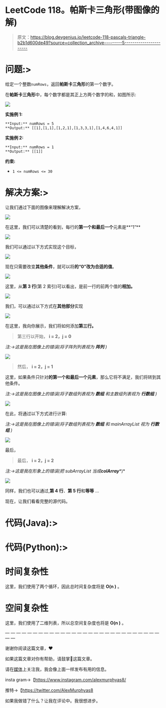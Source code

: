 # LeetCode 118。帕斯卡三角形(带图像的解)

> 原文：<https://blog.devgenius.io/leetcode-118-pascals-triangle-b2b1d600de49?source=collection_archive---------5----------------------->

# 问题:>

给定一个整数`numRows`，返回**帕斯卡三角形**的第一个数字。

在**帕斯卡三角形**中，每个数字都是其正上方两个数字的和，如图所示:

![](img/c7fdb0f75d6f369f2e47a231a807ac92.png)

**实施例 1:**

```
**Input:** numRows = 5
**Output:** [[1],[1,1],[1,2,1],[1,3,3,1],[1,4,6,4,1]]
```

**实施例 2:**

```
**Input:** numRows = 1
**Output:** [[1]]
```

**约束:**

*   `1 <= numRows <= 30`

# 解决方案:>

让我们通过下面的图像来理解解决方案，

![](img/1e440663959b7bdc2f362208f622b359.png)

在这里，我们可以清楚的看到，每行的**第一个和最后一个**元素是**“1”**

![](img/d6a1821add4da2e7350888faf95ef7ce.png)

我们可以通过以下方式实现这个目标，

![](img/747c73032b05bce8e6bc91b9b52c3a1c.png)

现在只需要改变**其他条件**，就可以将**的“0”**改为**合适的值**。

![](img/479f6674599f872419a7fe61fe439387.png)

这里，从**第 3 行**(第 2 索引)可以看出，是前一行的前两个值的**相加。**

![](img/faf07a24173c372569c7f7e9d974eea5.png)

我们，可以通过以下方式在**其他部分**实现

![](img/fd4674c51017819465267b8e45a43f4b.png)

在这里，我向你展示，我们将如何添加**第三行。**

> 第三行以开始， **i = 2，j = 0**

*注:→这是我在图像上的错误(将子阵列列表视为* ***阵列*** *)*

![](img/5db76cffb4c79aa592840d79fa6cfaad.png)

> 然后， **i = 2，j = 1**

这里，如果条件只针对**的第一个和最后一个元素**，那么它将不满足，我们将转到其他条件。

*注:→这是我在图像上的错误(将子数组列表视为* ***数组*** *和主数组列表视为* ***行数组*** *)*

![](img/bf1376a5dd0fceb8438cd70720631f94.png)

在此，将通过以下方式进行计算:

*注:→这是我在图像上的错误(将子数组列表视为* ***数组*** *和 mainArrayList 视为* ***行数组*** *)*

![](img/4a26bca8634f24fa22a2856a8f60cd98.png)

最后，

> 最后， **i = 2，j = 2**

*注:→这是我在形象上的错误(把 subArrayList 当成****colArray****)*

![](img/ed703e8a8903dbb85e2cf2a8ad4fb62d.png)

同样，我们也可以通过,**第 4 行**、**第 5 行**和**等等** …

现在，让我们看看完整的源代码。

# 代码(Java):>

# 代码(Python):>

# 时间复杂性

这里，我们使用了两个循环，因此总时间复杂度将是 **O(n )** 。

# 空间复杂性

这里，我们使用了二维列表，所以总空间复杂度也将是 **O(n )** 。

— — — — — — — — — — — — — — — — — — — — — — — — — — — — — —

谢谢你阅读这篇文章，❤

如果这篇文章对你有帮助，请鼓掌👏这篇文章。

请在[媒体](https://medium.com/@alexmurphyas8)上关注我，我会像上面一样发布有用的信息。

insta gram→【https://www.instagram.com/alexmurphyas8/ 

推特→【https://twitter.com/AlexMurphyas8 

如果我做错了什么？让我在评论中。我很想进步。